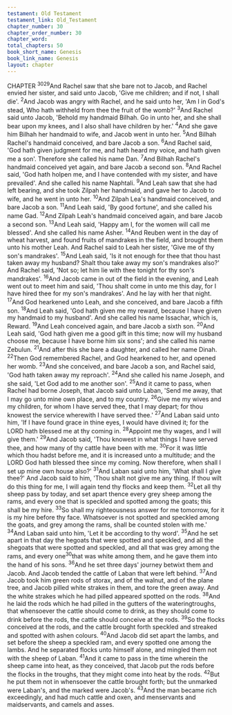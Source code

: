 ```yaml
---
testament: Old Testament
testament_link: Old_Testament
chapter_number: 30
chapter_order_number: 30
chapter_word: 
total_chapters: 50
book_short_name: Genesis
book_link_name: Genesis
layout: chapter
---
```


CHAPTER <sup>30</sup><sup>29</sup>And Rachel saw that she bare not to Jacob, and Rachel envied her sister, and
said unto Jacob, 'Give me children; and if not, I shall die'. <sup>2</sup>And Jacob was angry with
Rachel, and he said unto her, 'Am I in God's stead, Who hath withheld from thee the
fruit of the womb?' <sup>3</sup>And Rachel said unto Jacob, 'Behold my handmaid Bilhah. Go in
unto her, and she shall bear upon my knees, and I also shall have children by her.'
<sup>4</sup>And she gave him Bilhah her handmaid to wife, and Jacob went in unto her. <sup>5</sup>And
Bilhah Rachel's handmaid conceived, and bare Jacob a son. <sup>6</sup>And Rachel said, 'God
hath given judgment for me, and hath heard my voice, and hath given me a son'.
Therefore she called his name Dan. <sup>7</sup>And Bilhah Rachel's handmaid conceived yet
again, and bare Jacob a second son. <sup>8</sup>And Rachel said, 'God hath holpen me, and I
have contended with my sister, and have prevailed'. And she called his name Naphtali.
<sup>9</sup>And Leah saw that she had left bearing, and she took Zilpah her handmaid, and
gave her to Jacob to wife, and he went in unto her. <sup>10</sup>And Zilpah Lea's handmaid
conceived, and bare Jacob a son. <sup>11</sup>And Leah said, 'By good fortune', and she called his
name Gad. <sup>12</sup>And Zilpah Leah's handmaid conceived again, and bare Jacob a second
son. <sup>13</sup>And Leah said, 'Happy am I, for the women will call me blessed'. And she called
his name Asher. <sup>14</sup>And Reuben went in the day of wheat harvest, and found fruits of
mandrakes in the field, and brought them unto his mother Leah. And Rachel said to
Leah her sister, 'Give me of thy son's mandrakes'. <sup>15</sup>And Leah said, 'Is it not enough for
thee  that  thou  hast  taken  away  my  husband?   Shalt  thou  take  away  my  son's
mandrakes also?' And Rachel said, 'Not so; let him lie with thee tonight for thy son's
mandrakes'. <sup>16</sup>And Jacob came in out of the field in the evening, and Leah went out to
meet him and said, 'Thou shalt come in unto me this day, for I have hired thee for my
son's mandrakes'. And he lay with her that night. <sup>17</sup>And God hearkened unto Leah,
and she conceived, and bare Jacob a fifth son. <sup>18</sup>And Leah said, 'God hath given me my
reward, because I have given my handmaid to my husband'. And she called his name
Issachar, which is, Reward. <sup>19</sup>And Leah conceived again, and bare Jacob a sixth son.
<sup>20</sup>And Leah said, 'God hath given me a good gift in this time; now will my husband
choose me, because I have borne him six sons'; and she called his name Zebulun.
<sup>21</sup>And after this she bare a daughter, and called her name Dinah.
<sup>22</sup>Then God remembered Rachel, and God hearkened to her, and opened her
womb. <sup>23</sup>And she conceived, and bare Jacob a son, and Rachel said, 'God hath taken
away my reproach'. <sup>24</sup>And she called his name Joseph, and she said, 'Let God add to
me another son'. 
<sup>25</sup>And it came to pass, when Rachel had borne Joseph, that Jacob said unto
Laban, 'Send me away, that I may go unto mine own place, and to my country. <sup>26</sup>Give
me my wives and my children, for whom I have served thee, that I may depart; for thou
knowest the service wherewith I have served thee.'  <sup>27</sup>And Laban said unto him, 'If I
have found grace in thine eyes, I would have divined it; for the LORD hath blessed me
at thy coming in. <sup>28</sup>Appoint me thy wages, and I will give them.'  <sup>29</sup>And Jacob said,
'Thou knowest in what things I have served thee, and how many of thy cattle have been
with me. <sup>30</sup>For it was little which thou hadst before me, and it is increased unto a
multitude; and the LORD God hath blessed thee since my coming. Now therefore, when
shall I set up mine own house also?'  <sup>31</sup>And Laban said unto him, 'What shall I give
thee?' And Jacob said to him, 'Thou shalt not give me any thing. If thou wilt do this
thing for me, I will again tend thy flocks and keep them. <sup>32</sup>Let all thy sheep pass by
today, and set apart thence every grey sheep among the rams, and every one that is
speckled  and  spotted  among  the  goats;  this  shall  be  my  hire. <sup>33</sup>So  shall  my
righteousness answer for me tomorrow, for it is my hire before thy face. Whatsoever is
not spotted and speckled among the goats, and grey among the rams, shall be counted
stolen with me.' <sup>34</sup>And Laban said unto him, 'Let it be according to thy word'. <sup>35</sup>And he
set apart in that day the he­goats that were spotted and speckled, and all the she­goats
that were spotted and speckled, and all that was grey among the rams, and every one<sup>30</sup>that was white among them, and he gave them into the hand of his sons. <sup>36</sup>And he set
three days' journey betwixt them and Jacob. And Jacob tended the cattle of Laban that
were left behind. <sup>37</sup>And Jacob took him green rods of storax, and of the walnut, and of
the plane tree, and Jacob pilled white strakes in them, and tore the green away. And
the white strakes which he had pilled appeared spotted on the rods. <sup>38</sup>And he laid the
rods which he had pilled in the gutters of the watering­troughs, that whensoever the
cattle should come to drink, as they should come to drink before the rods, the cattle
should conceive at the rods. <sup>39</sup>So the flocks conceived at the rods, and the cattle
brought forth speckled and streaked and spotted with ashen colours. <sup>40</sup>And Jacob did
set apart the lambs, and set before the sheep a speckled ram, and every spotted one
among the lambs. And he separated flocks unto himself alone, and mingled them not
with the sheep of Laban. <sup>41</sup>And it came to pass in the time wherein the sheep came into
heat, as they conceived, that Jacob put the rods before the flocks in the troughs, that
they might come into heat by the rods. <sup>42</sup>But he put them not in whensoever the cattle
brought forth; but the unmarked were Laban's, and the marked were Jacob's. <sup>43</sup>And
the man became rich exceedingly, and had much cattle and oxen, and menservants and
maidservants, and camels and asses.